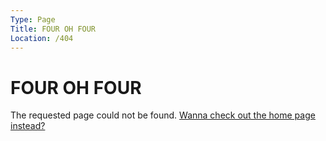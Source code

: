 ```yaml
---
Type: Page
Title: FOUR OH FOUR
Location: /404
---
```


# FOUR OH FOUR

The requested page could not be found. [Wanna check out the home page instead?](/)
